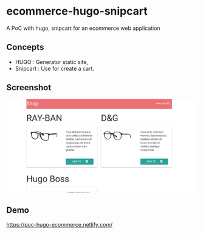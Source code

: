 # ecommerce-hugo-snipcart
A PoC with hugo, snipcart for an ecommerce web application

## Concepts
  - HUGO : Generator static site,
  - Snipcart : Use for create a cart.

## Screenshot
![Screenshot](landingpage.jpg)

## Demo 
https://poc-hugo-ecommerce.netlify.com/
